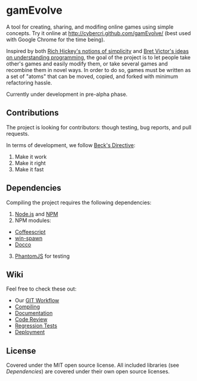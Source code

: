 gamEvolve
=========

A tool for creating, sharing, and modifing online games using simple concepts. Try it online at http://cybercri.github.com/gamEvolve/ (best used with Google Chrome for the time being).

Inspired by both [Rich Hickey's notions of simplicity] and [Bret Victor's ideas on understanding programming], the goal of the project is to let people take other's games and easily modify them, or take several games and recombine them in novel ways. In order to do so, games must be written as a set of "atoms" that can be moved, copied, and forked with minimum refactoring hassle.

Currently under development in pre-alpha phase.


Contributions
-------------

The project is looking for contributors: though testing, bug reports, and pull requests.

In terms of development, we follow [Beck's Directive]:

1. Make it work
2. Make it right
3. Make it fast


Dependencies
------------

Compiling the project requires the following dependencies:

1. [Node.js](http://nodejs.org/) and [NPM](https://npmjs.org/)
2. NPM modules:
  - [Coffeescript](http://coffeescript.org/)
  - [win-spawn](https://npmjs.org/package/win-spawn)
  - [Docco](http://jashkenas.github.com/docco/)
3. [PhantomJS](http://phantomjs.org/) for testing

Wiki
----

Feel free to check these out:

- Our [GIT Workflow](https://github.com/CyberCRI/gamEvolve/wiki/Our-Git-workflow)
- [Compiling](https://github.com/CyberCRI/gamEvolve/wiki/Compiling)
- [Documentation](https://github.com/CyberCRI/gamEvolve/wiki/Documentation)
- [Code Review](https://github.com/CyberCRI/gamEvolve/wiki/Code-review)
- [Regression Tests](https://github.com/CyberCRI/gamEvolve/wiki/Regression-Tests)
- [Deployment](https://github.com/CyberCRI/gamEvolve/wiki/Deployment)


License
-------

Covered under the MIT open source license. All included libraries (see _Dependencies_) are covered under their own open source licenses.


[GitHub Flow]: http://scottchacon.com/2011/08/31/github-flow.html
[Node.js]: http://nodejs.org/
[NPM]: https://npmjs.org/
[Coffeescript]: http://coffeescript.org/
[win-spawn]: https://npmjs.org/package/win-spawn
[Docco]: http://jashkenas.github.com/docco/
[Coffeescript Style Guide]: https://github.com/polarmobile/coffeescript-style-guide
[Javascript Style Guide]: http://google-styleguide.googlecode.com/svn/trunk/javascriptguide.xml#Naming
[Beck's Directive]: http://c2.com/cgi/wiki?MakeItWorkMakeItRightMakeItFast
[Rich Hickey's notions of simplicity]: http://www.infoq.com/presentations/Simple-Made-Easy
[Bret Victor's ideas on understanding programming]: http://worrydream.com/LearnableProgramming/